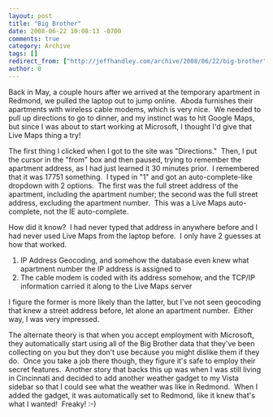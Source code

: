 ```yaml
---
layout: post
title: "Big Brother"
date: 2008-06-22 10:08:13 -0700
comments: true
category: Archive
tags: []
redirect_from: ["http://jeffhandley.com/archive/2008/06/22/big-brother"]
author: 0
---
```

<!-- more -->
<p>Back in May, a couple hours after we arrived at the temporary apartment in Redmond, we pulled the laptop out to jump online.  Aboda furnishes their apartments with wireless cable modems, which is very nice.  We needed to pull up directions to go to dinner, and my instinct was to hit Google Maps, but since I was about to start working at Microsoft, I thought I'd give that Live Maps thing a try!</p>
<p>The first thing I clicked when I got to the site was "Directions."  Then, I put the cursor in the "from" box and then paused, trying to remember the apartment address, as I had just learned it 30 minutes prior.  I remembered that it was 17751 something.  I typed in "1" and got an auto-complete-like dropdown with 2 options.  The first was the full street address of the apartment, including the apartment number; the second was the full street address, excluding the apartment number.  This was a Live Maps auto-complete, not the IE auto-complete.</p>
<p>How did it know?  I had never typed that address in anywhere before and I had never used Live Maps from the laptop before.  I only have 2 guesses at how that worked.</p>
<ol>
    <li>IP Address Geocoding, and somehow the database even knew what apartment number the IP address is assigned to </li>
    <li>The cable modem is coded with its address somehow, and the TCP/IP information carried it along to the Live Maps server </li>
</ol>
<p>I figure the former is more likely than the latter, but I've not seen geocoding that knew a street address before, let alone an apartment number.  Either way, I was very impressed.</p>
<p>The alternate theory is that when you accept employment with Microsoft, they automatically start using all of the Big Brother data that they've been collecting on you but they don't use because you might dislike them if they do.  Once you take a job there though, they figure it's safe to employ their secret features.  Another story that backs this up was when I was still living in Cincinnati and decided to add another weather gadget to my Vista sidebar so that I could see what the weather was like in Redmond.  When I added the gadget, it was automatically set to Redmond, like it knew that's what I wanted!  Freaky! :-)</p>


